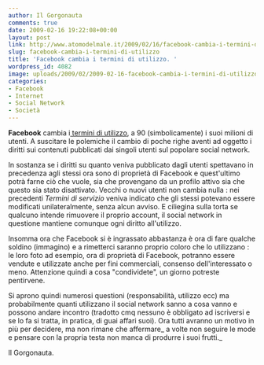 ```yaml
---
author: Il Gorgonauta
comments: true
date: 2009-02-16 19:22:08+00:00
layout: post
link: http://www.atomodelmale.it/2009/02/16/facebook-cambia-i-termini-di-utilizzo/
slug: facebook-cambia-i-termini-di-utilizzo
title: 'Facebook cambia i termini di utilizzo. '
wordpress_id: 4082
image: uploads/2009/02/2009-02-16-facebook-cambia-i-termini-di-utilizzo.jpg
categories:
- Facebook
- Internet
- Social Network
- Società
---
```


**Facebook** cambia i[ termini di utilizzo,](http://canali.kataweb.it/kataweb-itech/2009/02/16/facebook-diventa-pigliatutto/) a 90 (simbolicamente) i suoi milioni di utenti. A suscitare le polemiche il cambio di poche righe aventi ad oggetto i diritti sui contenuti pubblicati dai singoli utenti sul popolare social network.

In sostanza se i diritti su quanto veniva pubblicato dagli utenti spettavano in precedenza agli stessi ora sono di proprietà di Facebook e quest'ultimo potrà farne ciò che vuole, sia che provengano da un profilo attivo sia che questo sia stato disattivato. Vecchi o nuovi utenti non cambia nulla : nei precedenti _Termini di servizio_ veniva indicato che gli stessi potevano essere modificati unilateralmente, senza alcun avviso. E ciliegina sulla torta se qualcuno intende rimuovere il proprio account, il social network in questione mantiene comunque ogni diritto all'utilizzo.

Insomma ora che Facebook si è ingrassato abbastanza è ora di fare qualche soldino (immagino) e a rimetterci saranno proprio coloro che lo utilizzano : le loro foto ad esempio, ora di proprietà di Facebook, potranno essere vendute e utilizzate anche per fini commerciali, consenso dell'interessato o meno. Attenzione quindi a cosa "condividete", un giorno potreste pentirvene.

Si aprono quindi numerosi questioni (responsabilità, utilizzo ecc) ma probabilmente quanti utilizzano il social network sanno a cosa vanno e possono andare incontro (tradotto cmq nessuno è obbligato ad iscriversi e se lo fa si tratta, in pratica, di guai affari suoi). Ora tutti avranno un motivo in più per decidere, ma non rimane che affermare_ a volte non seguire le mode e pensare con la propria testa non manca di produrre i suoi frutti._

Il Gorgonauta.
